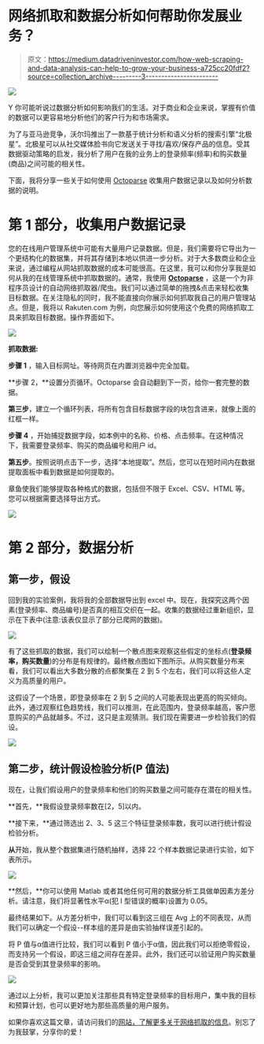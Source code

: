 # 网络抓取和数据分析如何帮助你发展业务？

> 原文：<https://medium.datadriveninvestor.com/how-web-scraping-and-data-analysis-can-help-to-grow-your-business-a725cc20fdf2?source=collection_archive---------3----------------------->

![](img/d03888a4ecd6af5d81fa7f167feb5b7f.png)

Y 你可能听说过数据分析如何影响我们的生活。对于商业和企业来说，掌握有价值的数据可以更容易地分析他们的客户行为和市场需求。

为了与亚马逊竞争，沃尔玛推出了一款基于统计分析和语义分析的搜索引擎“北极星”。北极星可以从社交媒体脸书向它发送关于寻找/喜欢/保存产品的信息。受其数据驱动策略的启发，我分析了用户在我的业务上的登录频率(频率)和购买数量(商品)之间可能的相关性。

下面，我将分享一些关于如何使用 [Octoparse](http://www.octoparse.com) 收集用户数据记录以及如何分析数据的说明。

# 第 1 部分，收集用户数据记录

您的在线用户管理系统中可能有大量用户记录数据。但是，我们需要将它导出为一个更结构化的数据集，并将其存储到本地以供进一步分析。对于大多数商业和企业来说，通过编程从网站抓取数据的成本可能很高。在这里，我可以和你分享我是如何从我的在线管理系统中抓取数据的。通常，我使用 [**Octoparse**](http://www.octoparse.com/) ，这是一个为非程序员设计的自动网络抓取器/爬虫。我们可以通过简单的拖拽&点击来轻松收集目标数据。在关注隐私的同时，我不能直接向你展示如何抓取我自己的用户管理站点。但是，我将以 Rakuten.com 为例，向您展示如何使用这个免费的网络抓取工具来抓取目标数据。操作界面如下。

![](img/ad7053ddb0a7b115e75fdbbd248e1be4.png)

**抓取数据:**

**步骤 1** ，输入目标网址。等待网页在内置浏览器中完全加载。

**步骤 2，**设置分页循环。Octoparse 会自动翻到下一页，给你一套完整的数据。

**第三步**，建立一个循环列表，将所有包含目标数据字段的块包含进来，就像上面的红框一样。

**步骤 4** ，开始捕捉数据字段，如本例中的名称、价格、点击频率。在这种情况下，我需要登录频率、购买的商品编号和用户 id。

**第五步**。按照说明点击下一步，选择“本地提取”。然后，您可以在短时间内在数据提取面板中看到数据是如何提取的。

章鱼使我们能够提取各种格式的数据，包括但不限于 Excel、CSV、HTML 等。您可以根据需要选择导出方式。

![](img/fc836dc25f2537902329a617ceff646a.png)

# 第 2 部分，数据分析

## 第一步，假设

回到我的实验案例，我将我的全部数据导出到 excel 中。现在，我探究这两个因素(登录频率、商品编号)是否真的相互交织在一起。收集的数据经过重新组织，显示在下表中(注意:该表仅显示了部分已爬网的数据)。

![](img/5d956746755721542bb1d7e81586961e.png)

有了这些抓取的数据，我们可以绘制一个散点图来观察这些假定的坐标点(**登录频率，购买数量**)的分布是有规律的。最终散点图如下图所示。从购买数量分布来看，我们可以看出大多数分散的点都聚集在 2 到 5 个左右，我们可以将这些人定义为高质量的用户。

这假设了一个场景，即登录频率在 2 到 5 之间的人可能表现出更高的购买倾向。此外，通过观察红色趋势线，我们可以推测，在此范围内，登录频率越高，客户愿意购买的产品就越多。不过，这只是主观猜测。我们现在需要进一步检验我们的假设。

![](img/09e286c32fe1ff78837e0816dae7d3b1.png)

## 第二步，统计假设检验分析(P 值法)

现在，让我们假设用户的登录频率和他们的购买数量之间可能存在潜在的相关性。

**首先，**我假设登录频率数在[2，5]以内。

**接下来，**通过筛选出 2、3、5 这三个特征登录频率数，我可以进行统计假设检验分析。

**从**开始，我从整个数据集进行随机抽样，选择 22 个样本数据记录进行实验，如下表所示。

![](img/2c72ea762590b8de3a4c058c19fbece3.png)

**然后，**你可以使用 Matlab 或者其他任何可用的数据分析工具做单因素方差分析。请注意，我们将显著性水平α(犯 I 型错误的概率)设置为 0.05。

最终结果如下。从方差分析中，我们可以看到这三组在 Avg 上的不同表现，从而我们可以确定一个假设--样本组的差异是由实验抽样误差引起的。

将 P 值与α值进行比较，我们可以看到 P 值小于α值，因此我们可以拒绝零假设，而支持另一个假设，即这三组之间存在差异。此外，我们还可以验证用户购买数量是否会受到其登录频率的影响。

![](img/8a53934c5334674188b55f5bfd935d45.png)

通过以上分析，我可以更加关注那些具有特定登录频率的目标用户，集中我的目标和预算计划，也可以更好地为那些高质量的用户服务。

如果你喜欢这篇文章，请访问我们的[网站，了解更多关于网络抓取的信息](http://www.octoparse.com)。别忘了为我鼓掌，分享你的爱！